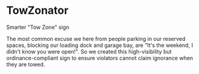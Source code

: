 # TowZonator
Smarter "Tow Zone" sign

The most common excuse we here from people parking in our reserved spaces, blocking our loading dock and garage bay, are "It's the weekend, I didn't know you were open!".   So we created this high-visibility but ordinance-compliant sign to ensure violators cannot claim ignorance when they are towed.
